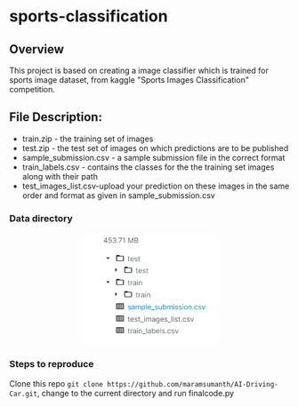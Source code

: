 # sports-classification

## Overview

   This project is based on creating a image classifier which is trained for sports image dataset, from kaggle  "Sports Images Classification" competition. 
## File Description:
* train.zip - the training set of images
* test.zip - the test set of images on which predictions are to be published
* sample_submission.csv - a sample submission file in the correct format
* train_labels.csv - contains the classes for the the training set images along with their path
* test_images_list.csv-upload your prediction on these images in the same order and format as given in sample_submission.csv

### Data directory
<p align="center">
  <img src="img/Capture1.PNG" alt="darts" width="48%">
</p>

### Steps to reproduce
   Clone this repo ```git clone https://github.com/maramsumanth/AI-Driving-Car.git```, change to the current directory and run finalcode.py

